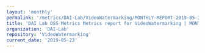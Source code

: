 ```yaml
---
layout: 'monthly'
permalink: '/metrics/DAI-Lab/VideoWatermarking/MONTHLY-REPORT-2019-05-23/'
title: 'DAI Lab OSS Metrics Metrics report for VideoWatermarking | MONTHLY-REPORT-2019-05-23'
organization: 'DAI-Lab'
repository: 'VideoWatermarking'
current_date: '2019-05-23'
---
```

